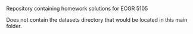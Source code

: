 Repository containing homework solutions for ECGR 5105

Does not contain the datasets directory that would be located in this main folder.
